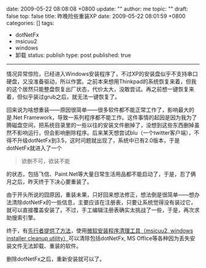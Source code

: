date: 2009-05-22 08:08:08 +0800
update: ""
author: me
topic: ""
draft: false
top: false
title: 昨晚险些重装XP
date: 2009-05-22 08:01:59 +0800
categories: []
tags:
- dotNetFx
- msicuu2
- windows
- 卸载
status: publish
type: post
published: true
---
<p>情况异常惊险，已经进入Windows安装程序了，不过XP的安装盘似乎不支持串口硬盘，又没准备驱动，所以作罢。之前本来想用Thinkpad的系统恢复来着，但我的这个居然只能整盘恢复出厂状态，代价太大，没敢尝试。再之前想一键恢复来着，但似乎装过grub之后，就无法一键恢复了。</p>

<p>回来说为啥想重装——原因很简单——很多软件都不能正常工作了，影响最大的是.Net Framework，导致一系列程序都不能工作。这件事情的起因是因为我为了腾磁盘空间，把系统目录里的一些以往的安装文件删掉了，没想到这些东西删掉虽然不影响运行，但会影响删除程序。后来某天想尝试blu（一个twitter客户端），不得不升级dotNetFx到3.5，这时问题就出现了，系统中已有2.0版本，于是dotNetFx就进入了一个</p>

<blockquote><p>欲删不可，欲装不能</p></blockquote>

<p>的状态，包括飞信、Paint.Net等大量日常生活用品都不能启动了，于是，忍了俩月之后，昨天终于下决心要重装了。</p>

<p>由于开头所说的囧原因，重装未果，只好回来想法修正，想法倒是很简单——想办法清除dotNetFx的一些信息，主要应该在注册表，只要让系统觉得没有装过它，就可以直接覆盖安装了。不过，手工编辑注册表确实太挑战了一些，于是，再次求助搜索引擎。</p>

<p>终于，有<a title="飞信不能启动-双击fetion.exe文件无反应(解决办法)" href="http://hi.baidu.com/%D2%F8%C9%AB%CA%A5%C6%EF%CA%BF/blog/item/c79d4c95157110007bf480ca.html" target="_blank">先行者提供了方法</a>，使用<a title="Windows Installer 清理实用工具说明" href="http://support.microsoft.com/kb/290301" target="_blank">微软安装程序清理工具（msicuu2, windows installer cleanup utility）</a>可以清除包括dotNetFx, MS Office等各种因为丢失安装文件无法卸载、重装的软件。</p>

<p>删除dotNetFx之后，重新安装就可以了。</p>
